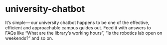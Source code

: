 # university-chatbot
It’s simple — our university chatbot happens to be one of the effective, efficient and approachable campus guides out. Feed it with answers to FAQs like “What are the library’s working hours”, “Is the robotics lab open on weekends?” and so on.
